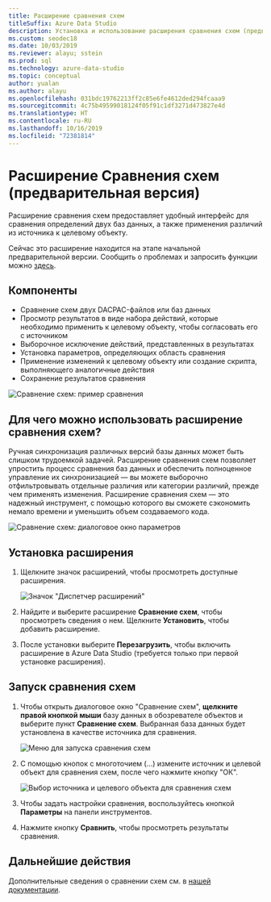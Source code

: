 ```yaml
---
title: Расширение сравнения схем
titleSuffix: Azure Data Studio
description: Установка и использование расширения сравнения схем (предварительная версия) для Azure Data Studio
ms.custom: seodec18
ms.date: 10/03/2019
ms.reviewer: alayu; sstein
ms.prod: sql
ms.technology: azure-data-studio
ms.topic: conceptual
author: yualan
ms.author: alayu
ms.openlocfilehash: 031bdc19762213ff2c85e6fe4612ded294fcaaa9
ms.sourcegitcommit: 4c75b49599018124f05f91c1df3271d473827e4d
ms.translationtype: HT
ms.contentlocale: ru-RU
ms.lasthandoff: 10/16/2019
ms.locfileid: "72381814"
---
```

# <a name="schema-compare-extension-preview"></a>Расширение Сравнения схем (предварительная версия)
Расширение сравнения схем предоставляет удобный интерфейс для сравнения определений двух баз данных, а также применения различий из источника к целевому объекту.

Сейчас это расширение находится на этапе начальной предварительной версии. Сообщить о проблемах и запросить функции можно [здесь](https://github.com/microsoft/azuredatastudio/issues).


## <a name="features"></a>Компоненты

* Сравнение схем двух DACPAC-файлов или баз данных
* Просмотр результатов в виде набора действий, которые необходимо применить к целевому объекту, чтобы согласовать его с источником
* Выборочное исключение действий, представленных в результатах
* Установка параметров, определяющих область сравнения
* Применение изменений к целевому объекту или создание скрипта, выполняющего аналогичные действия
* Сохранение результатов сравнения

![Сравнение схем: пример сравнения](media/extensions/schema-compare-extension/schema-compare.png)


## <a name="why-would-i-use-the-schema-compare-extension"></a>Для чего можно использовать расширение сравнения схем?

Ручная синхронизация различных версий базы данных может быть слишком трудоемкой задачей. Расширение сравнения схем позволяет упростить процесс сравнения баз данных и обеспечить полноценное управление их синхронизацией &mdash; вы можете выборочно отфильтровывать отдельные различия или категории различий, прежде чем применять изменения. Расширение сравнения схем — это надежный инструмент, с помощью которого вы сможете сэкономить немало времени и уменьшить объем создаваемого кода.

![Сравнение схем: диалоговое окно параметров](media/extensions/schema-compare-extension/schema-compare-options.png)


## <a name="install-the-extension"></a>Установка расширения

1. Щелкните значок расширений, чтобы просмотреть доступные расширения.

    ![Значок "Диспетчер расширений"](media/extensions/extension-manager-icon.png)

2. Найдите и выберите расширение **Сравнение схем**, чтобы просмотреть сведения о нем. Щелкните **Установить**, чтобы добавить расширение.

3. После установки выберите **Перезагрузить**, чтобы включить расширение в Azure Data Studio (требуется только при первой установке расширения).


## <a name="launch-a-schema-compare"></a>Запуск сравнения схем

1. Чтобы открыть диалоговое окно "Сравнение схем", **щелкните правой кнопкой мыши** базу данных в обозревателе объектов и выберите пункт **Сравнение схем**. Выбранная база данных будет установлена в качестве источника для сравнения.

    ![Меню для запуска сравнения схем](media/extensions/schema-compare-extension/schema-compare-launch.png)


2. С помощью кнопок с многоточием (...) измените источник и целевой объект для сравнения схем, после чего нажмите кнопку "ОК".

    ![Выбор источника и целевого объекта для сравнения схем](media/extensions/schema-compare-extension/schema-compare-select-source-target.png)

3. Чтобы задать настройки сравнения, воспользуйтесь кнопкой **Параметры** на панели инструментов.

4. Нажмите кнопку **Сравнить**, чтобы просмотреть результаты сравнения.


## <a name="next-steps"></a>Дальнейшие действия

Дополнительные сведения о сравнении схем см. в [нашей документации](https://docs.microsoft.com/sql/ssdt/how-to-use-schema-compare-to-compare-different-database-definitions).